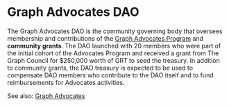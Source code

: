 # Graph Advocates DAO

The Graph Advocates DAO is the community governing body that oversees membership and contributions of the [Graph Advocates Program](https://thegraph.com/blog/graph-advocates) and **community grants**. The DAO launched with 20 members who were part of the initial cohort of the Advocates Program and received a grant from The Graph Council for $250,000 worth of GRT to seed the treasury. In addition to community grants, the DAO treasury is expected to be used to compensate DAO members who contribute to the DAO itself and to fund reimbursements for Advocates activities.

See also: [Graph Advocates](https://app.gitbook.com/s/-MSx5Odp8g1EfjXW79Rq/\~/changes/2eP9YR1cp3YnagNgAf0S/the-graph-ecosystem/organizational-structure/graph-advocates)

